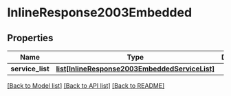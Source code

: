 # InlineResponse2003Embedded

## Properties
Name | Type | Description | Notes
------------ | ------------- | ------------- | -------------
**service_list** | [**list[InlineResponse2003EmbeddedServiceList]**](InlineResponse2003EmbeddedServiceList.md) |  | 

[[Back to Model list]](../README.md#documentation-for-models) [[Back to API list]](../README.md#documentation-for-api-endpoints) [[Back to README]](../README.md)


